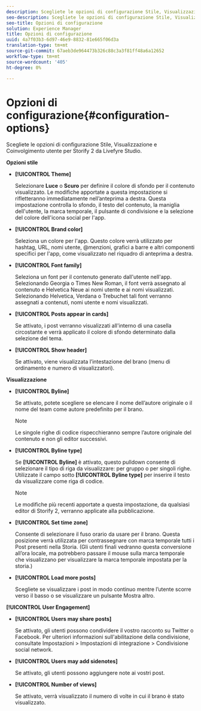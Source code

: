 ```yaml
---
description: Scegliete le opzioni di configurazione Stile, Visualizzazione e Coinvolgimento utente per Storify 2 da Livefyre Studio.
seo-description: Scegliete le opzioni di configurazione Stile, Visualizzazione e Coinvolgimento utente per Storify 2 da Livefyre Studio.
seo-title: Opzioni di configurazione
solution: Experience Manager
title: Opzioni di configurazione
uuid: 4a7f03b3-6d97-46e9-8832-81e665f06d3a
translation-type: tm+mt
source-git-commit: 67aeb3de964473b326c88c3a3f81ff48a6a12652
workflow-type: tm+mt
source-wordcount: '405'
ht-degree: 0%

---
```



# Opzioni di configurazione{#configuration-options}

Scegliete le opzioni di configurazione Stile, Visualizzazione e Coinvolgimento utente per Storify 2 da Livefyre Studio.

**Opzioni stile**

* **[!UICONTROL Theme]**

   Selezionare **Luce** o **Scuro** per definire il colore di sfondo per il contenuto visualizzato. Le modifiche apportate a questa impostazione si rifletteranno immediatamente nell’anteprima a destra. Questa impostazione controlla lo sfondo, il testo del contenuto, la maniglia dell&#39;utente, la marca temporale, il pulsante di condivisione e la selezione del colore dell&#39;icona social per l&#39;app.

* **[!UICONTROL Brand color]**

   Seleziona un colore per l&#39;app. Questo colore verrà utilizzato per hashtag, URL, nomi utente, @menzioni, grafici a barre e altri componenti specifici per l&#39;app, come visualizzato nel riquadro di anteprima a destra.

* **[!UICONTROL Font family]**

   Seleziona un font per il contenuto generato dall&#39;utente nell&#39;app. Selezionando Georgia o Times New Roman, il font verrà assegnato al contenuto e Helvetica Neue ai nomi utente e ai nomi visualizzati. Selezionando Helvetica, Verdana o Trebuchet tali font verranno assegnati a contenuti, nomi utente e nomi visualizzati.

* **[!UICONTROL Posts appear in cards]**

   Se attivato, i post verranno visualizzati all&#39;interno di una casella circostante e verrà applicato il colore di sfondo determinato dalla selezione del tema.

* **[!UICONTROL Show header]**

   Se attivato, viene visualizzata l’intestazione del brano (menu di ordinamento e numero di visualizzatori).

**Visualizzazione**

* **[!UICONTROL Byline]**

   Se attivato, potete scegliere se elencare il nome dell’autore originale o il nome del team come autore predefinito per il brano.

   >[!NOTE]
   >
   >Le singole righe di codice rispecchieranno sempre l’autore originale del contenuto e non gli editor successivi.

* **[!UICONTROL Byline type]**

   Se **[!UICONTROL Byline]** è attivato, questo pulldown consente di selezionare il tipo di riga da visualizzare: per gruppo o per singoli righe. Utilizzate il campo sotto **[!UICONTROL Byline type]** per inserire il testo da visualizzare come riga di codice.

   >[!NOTE]
   >
   >Le modifiche più recenti apportate a questa impostazione, da qualsiasi editor di Storify 2, verranno applicate alla pubblicazione.

* **[!UICONTROL Set time zone]**

   Consente di selezionare il fuso orario da usare per il brano. Questa posizione verrà utilizzata per contrassegnare con marca temporale tutti i Post presenti nella Storia. (Gli utenti finali vedranno questa conversione all’ora locale, ma potrebbero passare il mouse sulla marca temporale che visualizzano per visualizzare la marca temporale impostata per la storia.)

* **[!UICONTROL Load more posts]**

   Scegliete se visualizzare i post in modo continuo mentre l’utente scorre verso il basso o se visualizzare un pulsante Mostra altro.

**[!UICONTROL User Engagement]**

* **[!UICONTROL Users may share posts]**

   Se attivato, gli utenti possono condividere il vostro racconto su Twitter o Facebook. Per ulteriori informazioni sull&#39;abilitazione della condivisione, consultate Impostazioni > Impostazioni di integrazione > Condivisione social network.

* **[!UICONTROL Users may add sidenotes]**

   Se attivato, gli utenti possono aggiungere note ai vostri post.

* **[!UICONTROL Number of views]**

   Se attivato, verrà visualizzato il numero di volte in cui il brano è stato visualizzato.

